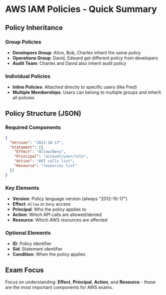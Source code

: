 # AWS IAM Policies - Quick Summary

## Policy Inheritance

### Group Policies
- **Developers Group**: Alice, Bob, Charles inherit the same policy
- **Operations Group**: David, Edward get different policy from developers
- **Audit Team**: Charles and David also inherit audit policy

### Individual Policies
- **Inline Policies**: Attached directly to specific users (like Fred)
- **Multiple Memberships**: Users can belong to multiple groups and inherit all policies

## Policy Structure (JSON)

### Required Components
```json
{
  "Version": "2012-10-17",
  "Statement": [{
    "Effect": "Allow/Deny",
    "Principal": "account/user/role",
    "Action": "API calls list",
    "Resource": "resources list"
  }]
}
```

### Key Elements
- **Version**: Policy language version (always "2012-10-17")
- **Effect**: `Allow` or `Deny` access
- **Principal**: Who the policy applies to
- **Action**: Which API calls are allowed/denied
- **Resource**: Which AWS resources are affected

### Optional Elements
- **ID**: Policy identifier
- **Sid**: Statement identifier
- **Condition**: When the policy applies

## Exam Focus
Focus on understanding: **Effect**, **Principal**, **Action**, and **Resource** - these are the most important components for AWS exams.
